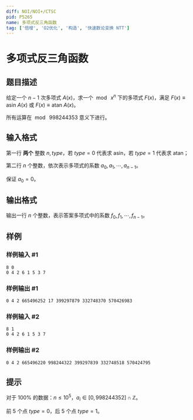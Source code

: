 ```yaml
---
diff: NOI/NOI+/CTSC
pid: P5265
name: 多项式反三角函数
tag: ['倍增', 'O2优化', '构造', '快速数论变换 NTT']
---
```

# 多项式反三角函数
## 题目描述

给定一个 $n-1$ 次多项式 $A(x)$，求一个 $\bmod{\:x^n}$ 下的多项式 $F(x)$，满足 $F(x)\equiv\text{asin}\:A(x)$ 或 $F(x)\equiv\text{atan}\:A(x)$。

所有运算在 $\bmod\ 998244353$ 意义下进行。
## 输入格式

第一行 **两个** 整数 $n,type$，若 $type=0$ 代表求 $\text{asin}$，若 $type=1$ 代表求 $\text{atan}$；

第二行 $n$ 个整数，依次表示多项式的系数 $a_0,a_1,\cdots,a_{n-1}$。

保证 $a_0=0$。
## 输出格式

输出一行 $n$ 个整数，表示答案多项式中的系数 $f_0,f_1,\cdots,f_{n-1}$。
## 样例

### 样例输入 #1
```
8 0
0 4 2 6 1 5 3 7
```
### 样例输出 #1
```
0 4 2 665496252 17 399297879 332748370 570426983
```
### 样例输入 #2
```
8 1
0 4 2 6 1 5 3 7
```
### 样例输出 #2
```
0 4 2 665496220 998244322 399297839 332748518 570424795
```
## 提示

对于 $100\%$ 的数据：$n\leq10^5$，$a_i\in[0,998244352]\cap\mathbb{Z}$。

前 $5$ 个点 $type=0$，后 $5$ 个点 $type=1$。
